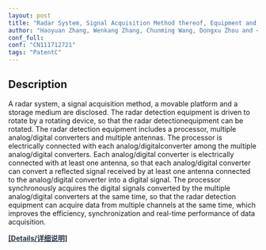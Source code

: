 ```yaml
---
layout: post
title: "Radar System, Signal Acquisition Method thereof, Equipment and Storage Medium."
author: "Haoyuan Zhang, Wenkang Zhang, Chunming Wang, Dongxu Zhou and <b>Hongshi Tan</b>."
conf_full:
conf: "CN111712721"
tags: "PatentC"
---
```


<h2 class="tags-item-label">Description</h2>

A radar system, a signal acquisition method, a movable platform and a storage medium are disclosed. The radar detection equipment is driven to rotate by a rotating device, so that the radar detectionequipment can be rotated. The radar detection equipment includes a processor, multiple analog/digital converters and multiple antennas. The processor is electrically connected with each analog/digitalconverter among the multiple analog/digital converters. Each analog/digital converter is electrically connected with at least one antenna, so that each analog/digital converter can convert a reflected signal received by at least one antenna connected to the analog/digital converter into a digital signal. The processor synchronously acquires the digital signals converted by the multiple analog/digital converters at the same time, so that the radar detection equipment can acquire data from multiple channels at the same time, which improves the efficiency, synchronization and real-time performance of data acquisition.



<a href="https://patentscope.wipo.int/search/zh/detail.jsf?docId=CN308294967" style="color:#283747;"><b>[Details/详细说明]</b></a>
